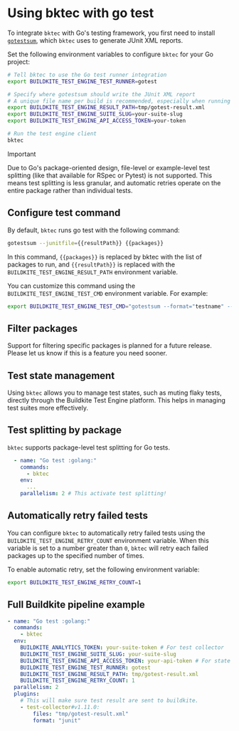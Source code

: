 # Using bktec with go test

To integrate `bktec` with Go's testing framework, you first need to install [`gotestsum`](https://github.com/gotestyourself/gotestsum), which `bktec` uses to generate JUnit XML reports.

Set the following environment variables to configure `bktec` for your Go project:

```sh
# Tell bktec to use the Go test runner integration
export BUILDKITE_TEST_ENGINE_TEST_RUNNER=gotest

# Specify where gotestsum should write the JUnit XML report
# A unique file name per build is recommended, especially when running in parallel
export BUILDKITE_TEST_ENGINE_RESULT_PATH=tmp/gotest-result.xml
export BUILDKITE_TEST_ENGINE_SUITE_SLUG=your-suite-slug
export BUILDKITE_TEST_ENGINE_API_ACCESS_TOKEN=your-token

# Run the test engine client
bktec
```

> [!IMPORTANT]
> Due to Go's package-oriented design, file-level or example-level test splitting (like that available for RSpec or Pytest) is not supported. This means test splitting is less granular, and automatic retries operate on the entire package rather than individual tests.

## Configure test command

By default, `bktec` runs go test with the following command:

```sh
gotestsum --junitfile={{resultPath}} {{packages}}
```

In this command, `{{packages}}` is replaced by bktec with the list of packages to run, and `{{resultPath}}` is replaced with the `BUILDKITE_TEST_ENGINE_RESULT_PATH` environment variable.

You can customize this command using the `BUILDKITE_TEST_ENGINE_TEST_CMD` environment variable. For example:
```sh
export BUILDKITE_TEST_ENGINE_TEST_CMD="gotestsum --format="testname" --junitfile={{resultPath}} {{packages}}"
```

## Filter packages

Support for filtering specific packages is planned for a future release. Please let us know if this is a feature you need sooner.

## Test state management

Using `bktec` allows you to manage test states, such as muting flaky tests, directly through the Buildkite Test Engine platform. This helps in managing test suites more effectively.

## Test splitting by package

`bktec` supports package-level test splitting for Go tests.

```yaml
  - name: "Go test :golang:"
    commands:
      - bktec
    env:
      ...
    parallelism: 2 # This activate test splitting!
```



## Automatically retry failed tests

You can configure `bktec` to automatically retry failed tests using the `BUILDKITE_TEST_ENGINE_RETRY_COUNT` environment variable.
When this variable is set to a number greater than `0`, `bktec` will retry each failed packages up to the specified number of times.

To enable automatic retry, set the following environment variable:

```sh
export BUILDKITE_TEST_ENGINE_RETRY_COUNT=1
```

## Full Buildkite pipeline example

```yaml
- name: "Go test :golang:"
  commands:
    - bktec
  env:
    BUILDKITE_ANALYTICS_TOKEN: your-suite-token # For test collector
    BUILDKITE_TEST_ENGINE_SUITE_SLUG: your-suite-slug
    BUILDKITE_TEST_ENGINE_API_ACCESS_TOKEN: your-api-token # For state management
    BUILDKITE_TEST_ENGINE_TEST_RUNNER: gotest
    BUILDKITE_TEST_ENGINE_RESULT_PATH: tmp/gotest-result.xml
    BUILDKITE_TEST_ENGINE_RETRY_COUNT: 1
  parallelism: 2
  plugins:
    # This will make sure test result are sent to buildkite.
    - test-collector#v1.11.0:
        files: "tmp/gotest-result.xml"
        format: "junit"
```
